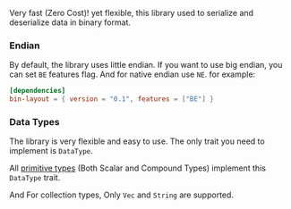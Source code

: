 Very fast (Zero Cost)! yet flexible, this library used to serialize and deserialize data in binary format.

### Endian

By default, the library uses little endian.
If you want to use big endian, you can set `BE` features flag. And for native endian use `NE`. for example:

```toml
[dependencies]
bin-layout = { version = "0.1", features = ["BE"] }
```

### Data Types

The library is very flexible and easy to use. The only trait you need to implement is `DataType`.

All [primitive types](https://doc.rust-lang.org/stable/rust-by-example/primitives.html) (Both Scalar and Compound Types) implement this `DataType` trait.

And For collection types, Only `Vec` and `String` are supported. 